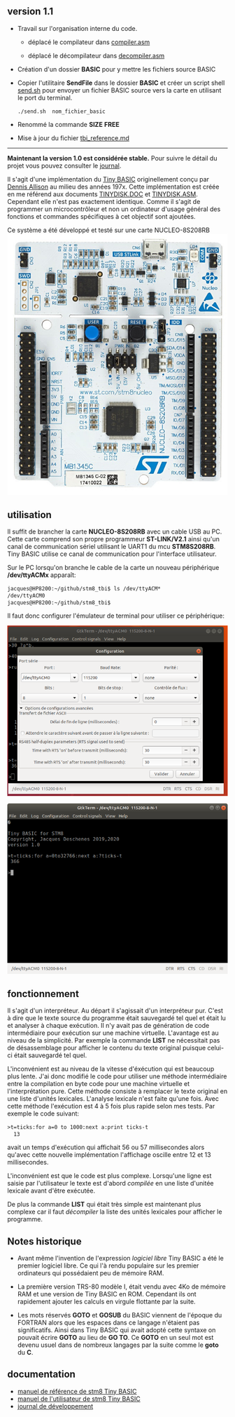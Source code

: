## version 1.1 

* Travail sur l'organisation interne du code.
  
  * déplacé le compilateur dans [compiler.asm](compiler.asm)

  * déplacé le décompilateur dans [decompiler.asm](decompiler.asm)

* Création d'un dossier **BASIC** pour y mettre les fichiers source BASIC 

* Copier l'utilitaire **SendFile** dans le dossier **BASIC**  et créer un script shell  [send.sh](send.sh) pour envoyer un fichier BASIC source vers la carte en utilisant le port du terminal.
  ```
  ./send.sh  nom_fichier_basic 
  ```
* Renommé la commande **SIZE** **FREE** 

* Mise à jour du fichier [tbi_reference.md](tbi_reference.md)

<hr>

**Maintenant la version 1.0 est considérée stable.** Pour suivre le détail du projet vous pouvez consulter le [journal](journal.md).

Il s'agit d'une implémentation du [Tiny BASIC](https://en.wikipedia.org/wiki/Tiny_BASIC) originellement conçu par [Dennis Allison](https://en.wikipedia.org/wiki/Dennis_Allison) au milieu des années 197x. Cette implémentation est créée en me référend aux documents [TINYDISK.DOC](TINYDISK.DOC) et [TINYDISK.ASM](TINYDISK.ASM). Cependant elle n'est pas exactement identique. Comme il s'agit de programmer un microcontrôleur et non un ordinateur d'usage général des fonctions et commandes spécifiques à cet objectif sont ajoutées.

Ce système a été développé et testé sur une carte NUCLEO-8S208RB ![NUCLEO-8S208RB](docs/images/carte.png)

## utilisation
Il suffit de brancher la carte **NUCLEO-8S208RB** avec un cable USB au PC. 
Cette carte comprend son propre programmeur **ST-LINK/V2.1** ainsi qu'un canal de communication sériel utilisant le UART1 du mcu **STM8S208RB**. Tiny BASIC utilise ce canal de communication pour l'interface utilisateur. 

Sur le PC lorsqu'on branche le cable de la carte un nouveau périphérique **/dev/ttyACMx** apparaît:
```
jacques@HP8200:~/github/stm8_tbi$ ls /dev/ttyACM*
/dev/ttyACM0
jacques@HP8200:~/github/stm8_tbi$ 
```
Il faut donc configurer l'émulateur de terminal pour utiliser ce périphérique:

![configuration gtkTerm](docs/images/gtkTerm_config.png)

![capture écran](docs/images/TinyBASIC_boot_msg.png)
## fonctionnement 

Il s'agit d'un interpréteur. Au départ il s'agissait d'un interpréteur pur. C'est à dire que le texte source du programme était sauvegardé tel quel et était lu et analyser à chaque exécution. Il n'y avait  pas de génération de code intermédiaire pour exécution sur une machine virtuelle. L'avantage est au niveau de la simplicité. Par exemple la commande **LIST** ne nécessitait pas de désassemblage pour afficher le contenu du texte original puisque celui-ci était sauvegardé tel quel. 

L'inconvénient est au niveau de la vitesse d'éxécution qui est beaucoup plus lente. J'ai donc modifié le code pour utiliser une méthode intermédiaire entre la compilation en byte code pour une machine virtuelle et l'interprétation pure. Cette méthode consiste à remplacer le texte original en une liste d'unités lexicales. L'analyse lexicale n'est faite qu'une fois. Avec cette méthode l'exécution est 4 à 5 fois plus rapide selon mes tests. Par exemple le code suivant:
```
>t=ticks:for a=0 to 1000:next a:print ticks-t
  13
```
avait un temps d'exécution qui affichait 56 ou 57 millisecondes alors qu'avec cette nouvelle implémentation l'affichage oscille entre 12 et 13 millisecondes. 

L'inconvénient est que le code est plus complexe. Lorsqu'une ligne est saisie par l'utilisateur le texte est d'abord *compilée* en une liste d'unitée lexicale avant d'être exécutée. 

De plus la commande **LIST** qui était très simple est maintenant plus complexe car il faut *décompiler* la liste des unités lexicales pour afficher le programme. 

## Notes historique

* Avant même l'invention de l'expression *logiciel libre* Tiny BASIC a été le premier logiciel libre. Ce qui l'à rendu populaire sur les premier ordinateurs qui possédaient peu de mémoire RAM.

* La première version TRS-80 modèle I, était vendu avec 4Ko de mémoire RAM et une version de Tiny BASIC en ROM. Cependant ils ont rapidement ajouter les calculs en virgule flottante par la suite.  

* Les mots réservés **GOTO** et **GOSUB** du BASIC viennent de l'époque du FORTRAN alors que les espaces dans ce langage n'étaient pas significatifs. Ainsi dans Tiny BASIC qui avait adopté cette syntaxe on pouvait écrire **GOTO** au lieu de **GO TO**. Ce **GOTO** en un seul mot est devenu usuel dans de nombreux langages par la suite comme le **goto** du **C**. 

## documentation
* [manuel de référence de stm8 Tiny BASIC](tbi_reference.md)
* [manuel de l'utilisateur de stm8 Tiny BASIC](manuel_util_tb.md)
* [journal de développement](journal.md)


